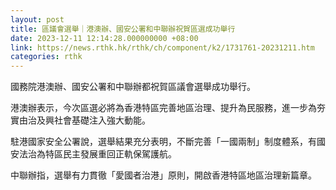 ```yaml
---
layout: post
title: 區議會選舉｜港澳辦、國安公署和中聯辦祝賀區選成功舉行
date: 2023-12-11 12:14:28.000000000 +08:00
link: https://news.rthk.hk/rthk/ch/component/k2/1731761-20231211.htm
categories: rthk
---
```


國務院港澳辦、國安公署和中聯辦都祝賀區議會選舉成功舉行。

港澳辦表示，今次區選必將為香港特區完善地區治理、提升為民服務，進一步為夯實由治及興社會基礎注入強大動能。

駐港國家安全公署說，選舉結果充分表明，不斷完善「一國兩制」制度體系，有國安法治為特區民主發展重回正軌保駕護航。

中聯辦指，選舉有力貫徹「愛國者治港」原則，開啟香港特區地區治理新篇章。
